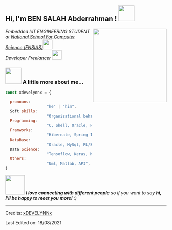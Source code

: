 <h2> Hi, I'm BEN SALAH Abderrahman ! <img src="https://media.giphy.com/media/mGcNjsfWAjY5AEZNw6/giphy.gif" width="50"></h2>
<img align='right' src="https://media.giphy.com/media/S8ZHY5Y9ULhSAGPg50/source.gif" width="230">
<p><em>Embedded IoT ENGINEERING STUDENT at <a href="http://www.unb.br">National School For Computer Science (ENSIAS)</a><img src="https://media.giphy.com/media/fYSnHlufseco8Fh93Z/giphy.gif" width="30"></br>Developer Freelancer <img src="https://media.giphy.com/media/WUlplcMpOCEmTGBtBW/giphy.gif" width="30"> 
</em></p>

### <img src="https://media.giphy.com/media/VgCDAzcKvsR6OM0uWg/giphy.gif" width="50"> A little more about me...  

```javascript
const xdevelynnx = {

  pronouns: 
                  "he" | "him",
  Soft skills: 
                  "Organizational behavior, strong interpersonal skills, challenging, innovative",
  Programming: 
                  "C, Shell, Oracle, Python, Java, Jee, Jsf, Jsp, Swing, Primefaces, Php",
  Framworks:
                  "Hibernate, Spring IOC, Flask, Django, Bootstrap",
  DataBase: 
                  "Oracle, MySql, PL/Sql",
  Data Science: 
                  "Tensoflow, Keras, Machine Learning, OpenCV",
  Others: 
                  "Uml, Matlab, API",
}
```

<img src="https://media.giphy.com/media/LnQjpWaON8nhr21vNW/giphy.gif" width="60"> <em><b>I love connecting with different people</b> so if you want to say <b>hi, I'll be happy to meet you more!</b> :)</em>

-----
Credits: [xDEVELYNNx](https://github.com/xDEVELYNNx)

Last Edited on: 18/08/2021

